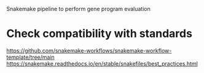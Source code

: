 Snakemake pipeline to perform gene program evaluation


# Check compatibility with standards
https://github.com/snakemake-workflows/snakemake-workflow-template/tree/main
https://snakemake.readthedocs.io/en/stable/snakefiles/best_practices.html